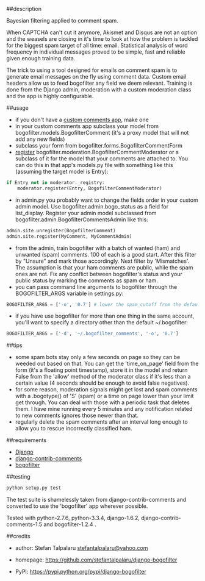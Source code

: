 ##description

Bayesian filtering applied to comment spam.

When CAPTCHA can't cut it anymore, Akismet and Disqus are not an option and the
weasels are closing in it's time to look at how the problem is tackled for the
biggest spam target of all time: email. Statistical analysis of word frequency
in individual messages proved to be simple, fast and reliable given enough
training data.

The trick to using a tool designed for emails on comment spam is to generate
email messages on the fly using comment data. Custom email headers allow us to
feed bogofilter any field we deem relevant. Training is done from the Django
admin, moderation with a custom moderation class and the app is highly
configurable.

##usage

- if you don't have a [custom comments app][4], make one
- in your custom comments app subclass your model from bogofilter.models.BogofilterComment
  (it's a proxy model that will not add any new fields)
- subclass your form from bogofilter.forms.BogofilterCommentForm
- [register][5] bogofilter.moderation.BogofilterCommentModerator or a subclass of it
  for the model that your comments are attached to. You can do this in that app's
  models.py file with something like this (assuming the target model is Entry):
```python
if Entry not in moderator._registry:
    moderator.register(Entry, BogofilterCommentModerator)
```
- in admin.py you probably want to change the fields order in your custom admin model.
  Use bogofilter.admin.bogo_status as a field for list_display.
  Register your admin model subclassed from bogofilter.admin.BogofilterCommentsAdmin like this:
```python
admin.site.unregister(BogofilterComment)
admin.site.register(MyComment, MyCommentAdmin)
```
- from the admin, train bogofilter with a batch of wanted (ham) and unwanted
  (spam) comments. 100 of each is a good start. After this filter by "Unsure"
  and mark those accordingly.  Next filter by 'Mismatches'. The assumption is
  that your ham comments are public, while the spam ones are not. Fix any
  conflict between bogofilter's status and your public status by marking the
  comments as spam or ham.
- you can pass command line arguments to bogofilter through the BOGOFILTER_ARGS
  variable in settings.py:
```python
BOGOFILTER_ARGS = ['-o', '0.7'] # lower the spam_cutoff from the default 0.95
```
- if you have use bogofilter for more than one thing in the same account, you'll
  want to specify a directory other than the default ~/.bogofilter:
```python
BOGOFILTER_ARGS = ['-d', '~/.bogofilter_comments', '-o', '0.7']
```

##tips

- some spam bots stay only a few seconds on page so they can be weeded out based on that.
  You can get the 'time_on_page' field from the form (it's a floating point timestamp),
  store it in the model and return False from the 'allow' method of the moderator class
  if it's less than a certain value (4 seconds should be enough to avoid false negatives).
- for some reason, moderation signals might get lost and spam comments with a .bogotype() of 'S'
  (spam) or a time on page lower than your limit get through. You can deal with those with a
  periodic task that deletes them. I have mine running every 5 minutes and any notification
  related to new comments ignores those newer than that.
- regularly delete the spam comments after an interval long enough to allow you to rescue incorrectly
  classified ham.

##requirements

- [Django][1]
- [django-contrib-comments][2]
- [bogofilter][3]

##testing

```sh
python setup.py test
```
The test suite is shamelessly taken from django-contrib-comments and converted
to use the 'bogofilter' app wherever possible.

Tested with python-2.7.6, python-3.3.4, django-1.6.2, django-contrib-comments-1.5
and bogofilter-1.2.4 .

##credits

- author: Stefan Talpalaru <stefantalpalaru@yahoo.com>

- homepage: https://github.com/stefantalpalaru/django-bogofilter

- PyPI: https://pypi.python.org/pypi/django-bogofilter

[1]: https://www.djangoproject.com/
[2]: https://github.com/django/django-contrib-comments
[3]: http://bogofilter.sourceforge.net/
[4]: http://django-contrib-comments.readthedocs.org/en/latest/custom.html
[5]: http://django-contrib-comments.readthedocs.org/en/latest/moderation.html

